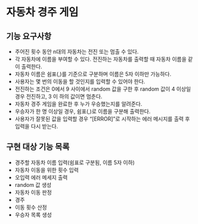# 자동차 경주 게임
## 기능 요구사항
* 주어진 횟수 동안 n대의 자동차는 전진 또는 멈출 수 있다. 
* 각 자동차에 이름을 부여할 수 있다. 전진하는 자동차를 출력할 때 자동차 이름을 같이 출력한다. 
* 자동차 이름은 쉼표(,)를 기준으로 구분하며 이름은 5자 이하만 가능하다. 
* 사용자는 몇 번의 이동을 할 것인지를 입력할 수 있어야 한다. 
* 전진하는 조건은 0에서 9 사이에서 random 값을 구한 후 random 값이 4 이상일 경우 전진하고, 
3 이 하의 값이면 멈춘다. 
* 자동차 경주 게임을 완료한 후 누가 우승했는지를 알려준다. 
* 우승자가 한 명 이상일 경우, 쉼표(,)로 이름을 구분해 출력한다. 
* 사용자가 잘못된 값을 입력할 경우 “[ERROR]”로 시작하는 에러 메시지를 출력 후 입력을 다시 받는다.

## 구현 대상 기능 목록
* 경주할 자동차 이름 입력(쉼표로 구분됨, 이름 5자 이하)
* 자동차 이동을 위한 횟수 입력
* 오입력 에러 메세지 출력
* random 값 생성
* 자동차 이동 판정
* 경주
* 이동 횟수 산정
* 우승자 목록 생성

